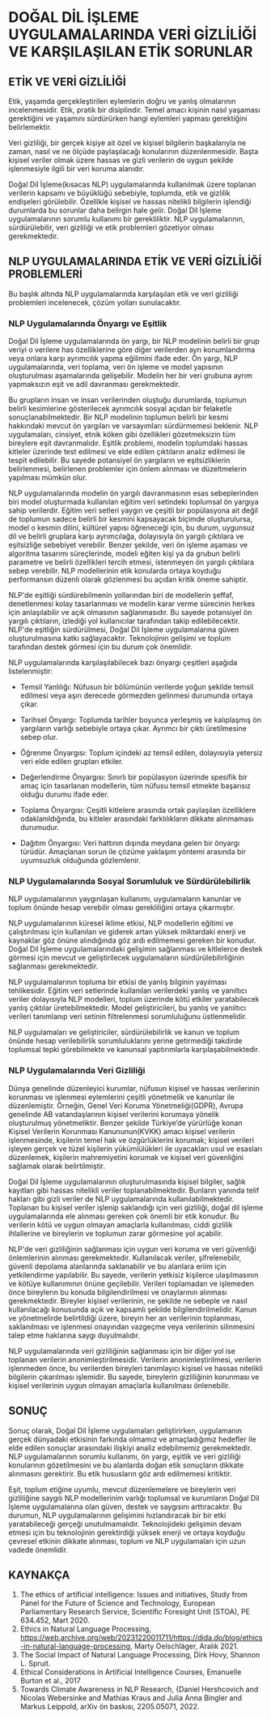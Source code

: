 # DOĞAL DİL İŞLEME UYGULAMALARINDA VERİ GİZLİLİĞİ VE KARŞILAŞILAN ETİK SORUNLAR
  
## ETİK VE VERİ GİZLİLİĞİ

Etik, yaşamda gerçekleştirilen eylemlerin doğru ve yanlış olmalarının incelenmesidir. Etik, pratik bir disiplindir. Temel amacı kişinin nasıl yaşaması gerektiğini ve yaşamını sürdürürken hangi eylemleri yapması gerektiğini belirlemektir.

Veri gizliliği, bir gerçek kişiye ait özel ve kişisel bilgilerin başkalarıyla ne zaman, nasıl ve ne ölçüde paylaşılacağı konularının düzenlenmesidir. Başta kişisel veriler olmak üzere hassas ve gizli verilerin de uygun şekilde işlenmesiyle ilgili bir veri koruma alanıdır.

Doğal Dil İşleme(kısacas NLP) uygulamalarında kullanılmak üzere toplanan verilerin kapsamı ve büyüklüğü sebebiyle, toplumda, etik ve gizlilik endişeleri görülebilir. Özellikle kişisel ve hassas nitelikli bilgilerin işlendiği durumlarda bu sorunlar daha belirgin hale gelir. Doğal Dil İşleme uygulamalarının sorumlu kullanımı bir gerekliliktir. NLP uygulamalarının, sürdürülebilir, veri gizliliği ve etik problemleri gözetiyor olması gerekmektedir.


## NLP UYGULAMALARINDA ETİK VE VERİ GİZLİLİĞİ PROBLEMLERİ 

Bu başlık altında NLP uygulamalarında karşılaşılan etik ve veri gizliliği problemleri incelenecek, çözüm yolları sunulacaktır.

### NLP Uygulamalarında Önyargı ve Eşitlik

Doğal Dil İşleme uygulamalarında ön yargı, bir NLP modelinin belirli bir grup veriyi o verilere has özelliklerine göre diğer verilerden ayrı konumlandırma veya onlara karşı ayrımcılık yapma eğilimini ifade eder. Ön yargı, NLP uygulamalarında, veri toplama, veri ön işleme ve model yapısının oluşturulması aşamalarında gelişebilir. Modelin her bir veri grubuna ayrım yapmaksızın eşit ve adil davranması gerekmektedir.

Bu grupların insan ve insan verilerinden oluştuğu durumlarda, toplumun belirli kesimlerine gösterilecek ayrımcılık sosyal açıdan bir felaketle sonuçlanabilmektedir. Bir NLP modelinin toplumun belirli bir kesmi hakkındaki mevcut ön yargıları ve varsayımları sürdürmemesi beklenir. NLP uygulamaları, cinsiyet, etnik köken gibi özellikleri gözetmeksizin tüm bireylere eşit davranmalıdır. Eşitlik problemi, modelin toplumdaki hassas kitleler üzerinde test edilmesi ve elde edilen çıktıların analiz edilmesi ile tespit edilebilir. Bu sayede potansiyel ön yargıların ve eşitsizliklerin belirlenmesi, belirlenen problemler için önlem alınması ve düzeltmelerin yapılması mümkün olur. 

NLP uygulamalarında modelin ön yargılı davranmasının esas sebeplerinden biri model oluşturmada kullanılan eğitim veri setindeki toplumsal ön yargıya sahip verilerdir. Eğitim veri setleri yaygın ve çeşitli bir popülasyona ait değil de toplumun sadece belirli bir kesmini kapsayacak biçimde oluşturulursa, model o kesmin dilini, kültürel yapısı öğreneceği için, bu durum, uygunsuz dil ve belirli gruplara karşı ayrımcılağa, dolayısıyla ön yargılı çıktılara ve eşitsizliğe sebebiyet verebilir. Benzer şekilde, veri ön işleme aşaması ve algoritma tasarımı süreçlerinde, modeli eğiten kişi ya da grubun belirli parametre ve belirli özellikleri tercih etmesi, istenmeyen ön yargılı çıktılara sebep verebilir. NLP modellerinin etik konularda ortaya koyduğu performansın düzenli olarak gözlenmesi bu açıdan kritik öneme sahiptir.

NLP'de eşitliği sürdürebilmenin yollarından biri de modellerin şeffaf, denetlenmesi kolay tasarlanması ve modelin karar verme sürecinin herkes için anlaşılabilir ve açık olmasının sağlanmasıdır. Bu sayede potansiyel ön yargılı çıktıların, izlediği yol kullanıcılar tarafından takip edilebilecektir. NLP'de eşitliğin sürdürülmesi, Doğal Dil İşleme uygulamalarına güven oluşturulmasına katkı sağlayacaktır. Teknolojinin gelişimi ve toplum tarafından destek görmesi için bu durum çok önemlidir.

NLP uygulamalarında karşılaşılabilecek bazı önyargı çeşitleri aşağıda listelenmiştir:

* Temsil Yanlılığı: Nüfusun bir bölümünün verilerde yoğun şekilde temsil edilmesi veya aşırı derecede görmezden gelinmesi durumunda ortaya çıkar.

* Tarihsel Önyargı: Toplumda tarihler boyunca yerleşmiş ve kalıplaşmış ön yargıların varlığı sebebiyle ortaya çıkar. Ayrımcı bir çıktı üretilmesine sebep olur.

* Öğrenme Önyargısı: Toplum içindeki az temsil edilen, dolayısıyla yetersiz veri elde edilen grupları etkiler.

* Değerlendirme Önyargısı: Sınırlı bir popülasyon üzerinde spesifik bir amaç için tasarlanan modellerin, tüm nüfusu temsil etmekte başarısız olduğu durumu ifade eder. 

* Toplama Önyargısı: Çeşitli kitlelere arasında ortak paylaşılan özelliklere odaklanıldığında, bu kitleler arasındaki farklılıkların dikkate alınmaması durumudur.

* Dağıtım Önyargısı: Veri hattının dışında meydana gelen bir önyargı türüdür. Amaçlanan sorun ile çözüme yaklaşım yöntemi arasında bir uyumsuzluk olduğunda gözlemlenir.


### NLP Uygulamalarında Sosyal Sorumluluk ve Sürdürülebilirlik

NLP uygulamalarının yaygınlaşan kullanımı, uygulamaların kanunlar ve toplum önünde hesap verebilir olması gerekliliğini ortaya çıkarmıştır.

NLP uygulamalarının küresel iklime etkisi, NLP modellerin eğitimi ve çalıştırılması için kullanılan ve giderek artan yüksek miktardaki enerji ve kaynaklar göz önüne alındığında göz ardı edilmemesi gereken bir konudur. Doğal Dil İşleme uygulamalarındaki gelişimin sağlanması ve kitlelerce destek görmesi için mevcut ve geliştirilecek uygulamaların sürdürülebilirliğinin sağlanması gerekmektedir.

NLP uygulamalarının topluma bir etkisi de yanlış bilginin yayılması tehlikesidir. Eğitim veri setlerinde kullanılan verilerdeki yanlış ve yanıltıcı veriler dolayısıyla NLP modelleri, toplum üzerinde kötü etkiler yaratabilecek yanlış çıktılar üretebilmektedir. Model geliştiricileri, bu yanlış ve yanıltıcı verileri tanımlanıp veri setinin filtrelenmesi sorumluluğunu üstlenmelidir.

NLP uygulamaları ve geliştiriciler, sürdürülebilirlik ve kanun ve toplum önünde hesap verilebilirlik sorumluluklarını yerine getirmediği takdirde toplumsal tepki görebilmekte ve kanunsal yaptırımlarla karşılaşabilmektedir.


### NLP Uygulamalarında Veri Gizliliği

Dünya genelinde düzenleyici kurumlar, nüfusun kişisel ve hassas verilerinin korunması ve işlenmesi eylemlerini çeşitli yönetmelik ve kanunlar ile düzenlemiştir. Örneğin, Genel Veri Koruma Yönetmeliği(GDPR), Avrupa genelinde AB vatandaşlarının kişisel verilerini korumaya yönelik oluşturulmuş yönetmeliktir. Benzer şekilde Türkiye’de yürürlüğe konan Kişisel Verilerin Korunması Kanununun(KVKK) amacı kişisel verilerin işlenmesinde, kişilerin temel hak ve özgürlüklerini korumak; kişisel verileri işleyen gerçek ve tüzel kişilerin yükümlülükleri ile uyacakları usul ve esasları düzenlemek, kişilerin mahremiyetini korumak ve kişisel veri güvenliğini sağlamak olarak belirtilmiştir.

Doğal Dil İşleme uygulamalarının oluşturulmasında kişisel bilgiler, sağlık kayıtları gibi hassas nitelikli veriler toplanabilmektedir. Bunların yanında telif hakları gibi gizli veriler de NLP uygulamalarında kullanılabilmektedir. Toplanan bu kişisel veriler işlenip saklandığı için veri gizliliği, doğal dil işleme uygulamalarında ele alınması gereken çok önemli bir etik konudur. Bu verilerin kötü ve uygun olmayan amaçlarla kullanılması, ciddi gizlilik ihlallerine ve bireylerin ve toplumun zarar görmesine yol açabilir.

NLP'de veri gizliliğinin sağlanması için uygun veri koruma ve veri güvenliği önlemlerinin alınması gerekmektedir. Kullanılacak veriler, şifrelenebilir, güvenli depolama alanlarında saklanabilir ve bu alanlara eriim için yetkilendirme yapılabilir. Bu sayede, verilerin yetkisiz kişilerce ulaşılmasının ve kötüye kullanımının önüne geçilebilir. Verileri toplamadan ve işlemeden önce bireylerın bu konuda bilgilendirilmesi ve onaylarının alınması gerekmektedir. Bireyler kişisel verilerinin, ne şekilde ne sebeple ve nasıl kullanılacağı konusunda açık ve kapsamlı şekilde bilgilendirilmelidir. Kanun ve yönetmelirde belirtildiği üzere, bireyin her an verilerinin toplanması, saklanılması ve işlenmesi onayından vazgeçme veya verilerinin silinmesini talep etme haklarına saygı duyulmalıdır.

NLP uygulamalarında veri gizliliğinin sağlanması için bir diğer yol ise toplanan verilerin anonimleştirilmesidir. Verilerin anonimleştirilmesi, verilerin işlenmeden önce, bu verilerden bireyleri tanımlayıcı kişisel ve hassas nitelikli bilgilerin çıkarılması işlemidir. Bu sayede, bireylerin gizliliğinin korunması ve kişisel verilerinin uygun olmayan amaçlarla kullanılması önlenebilir.


## SONUÇ

Sonuç olarak, Doğal Dil İşleme uygulamaları geliştirirken, uygulamanın gerçek dünyadaki etkisinin farkında olmamız ve amaçladığımız hedefler ile elde edilen sonuçlar arasındaki ilişkiyi analiz edebilmemiz gerekmektedir. NLP uygulamalarının sorumlu kullanımı, ön yargı, eşitlik ve veri gizliliği konularının gözetilmesini ve bu alanlarda doğan etik sonuçların dikkate alınmasını gerektirir. Bu etik hususların göz ardı edilmemesi kritiktir.

Eşit, toplum etiğine uyumlu, mevcut düzenlemelere ve bireylerin veri gizliliğine saygılı NLP modellerinim varlığı toplumsal ve kurumların Doğal Dil İşleme uygulamalarına olan güven, destek ve saygısını arttıracaktır. Bu durumun, NLP uygulamalarının gelişimini hızlandıracak bir bir etki yaratabileceği gerçeği unutulmamalıdır. Teknolojideki gelişimin devam etmesi için bu teknolojinin gerektirdiği yüksek enerji ve ortaya koyduğu çevresel etkinin dikkate alınması, toplum ve NLP uygulamaları için uzun vadede önemlidir.


## KAYNAKÇA

1.	The ethics of artificial intelligence: Issues and initiatives, Study from Panel for the Future of Science and Technology, European Parliamentary Research Service, Scientific Foresight Unit (STOA), PE 634.452, Mart 2020.
2.	Ethics in Natural Language Processing, https://web.archive.org/web/20231220011711/https://dida.do/blog/ethics-in-natural-language-processing, Marty Oelschläger, Aralık 2021.
3.	The Social Impact of Natural Language Processing, Dirk Hovy, Shannon L. Spruit.
4.	Ethical Considerations in Artificial Intelligence Courses, Emanuelle Burton et al., 2017
5.	Towards Climate Awareness in NLP Research, {Daniel Hershcovich and Nicolas Webersinke and Mathias Kraus and Julia Anna Bingler and Markus Leippold, arXiv ön baskısı, 2205.05071, 2022.
